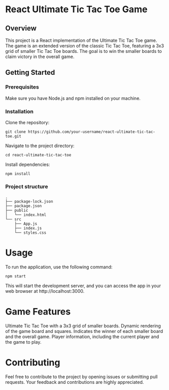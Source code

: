 # React Ultimate Tic Tac Toe Game

## Overview

This project is a React implementation of the Ultimate Tic Tac Toe game.
The game is an extended version of the classic Tic Tac Toe, featuring a 3x3 grid of smaller Tic Tac Toe boards. 
The goal is to win the smaller boards to claim victory in the overall game.

## Getting Started
### Prerequisites
Make sure you have Node.js and npm installed on your machine.

### Installation
Clone the repository:
```
git clone https://github.com/your-username/react-ultimate-tic-tac-toe.git
```


Navigate to the project directory:
```
cd react-ultimate-tic-tac-toe
```


Install dependencies:
```
npm install
```

### Project structure
```
.
├── package-lock.json
├── package.json
├── public
│   └── index.html
└── src
    ├── App.js
    ├── index.js
    └── styles.css

```

# Usage
To run the application, use the following command:
```
npm start
```

This will start the development server, and you can access the app in your web browser at http://localhost:3000.

# Game Features
Ultimate Tic Tac Toe with a 3x3 grid of smaller boards.
Dynamic rendering of the game board and squares.
Indicates the winner of each smaller board and the overall game.
Player information, including the current player and the game to play.

# Contributing
Feel free to contribute to the project by opening issues or submitting pull requests. Your feedback and contributions are highly appreciated.
